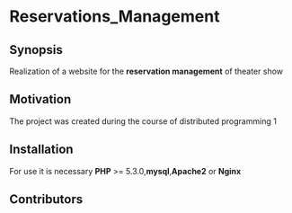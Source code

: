 # Reservations_Management

## Synopsis

Realization of a website for the **reservation management** of theater show

## Motivation

The project was created during the course of distributed programming 1

## Installation

For use it is necessary **PHP** >= 5.3.0,**mysql**,**Apache2** or **Nginx**

## Contributors
